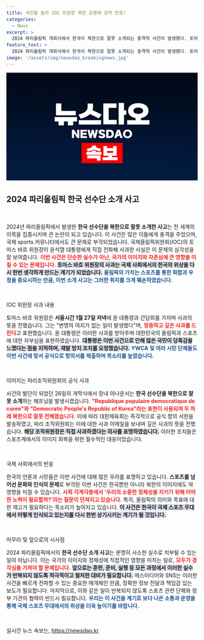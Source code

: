 ```yaml
---
title: 국민들 놀라 IOC 위원장 북한 호명에 강력 반응!
categories:
  - News
excerpt: >
  2024 파리올림픽 개회식에서 한국이 북한으로 잘못 소개되는 충격적 사건이 발생했다. 토마스 바흐 IOC 위원장은 윤석열 대통령에게 직접 사과하며 재발 방지를 약속했다.
feature_text: >
  2024 파리올림픽 개회식에서 한국이 북한으로 잘못 소개되는 충격적 사건이 발생했다. 토마스 바흐 IOC 위원장은 윤석열 대통령에게 직접 사과하며 재발 방지를 약속했다.
image: '/assets/img/newsdao_breakingnews.jpg'
---
```


<p><img src="/assets/img/newsdao_breakingnews.jpg" alt="bookingtag 속보" /></p>

<h2 data-ke-size="size26">2024 파리올림픽 한국 선수단 소개 사고</h2>

<p data-ke-size="size16">&nbsp;</p>

<p>2024년 파리올림픽에서 발생한 <b>한국 선수단을 북한으로 잘못 소개한 사고</b>는 전 세계의 이목을 집중시키며 큰 논란이 되고 있습니다. 이 사건은 많은 이들에게 충격을 주었으며, 국제 sports 커뮤니티에서도 큰 문제로 부각되었습니다. 국제올림픽위원회(IOC)의 토마스 바흐 위원장이 윤석열 대통령에게 직접 전화해 사과한 사실은 이 문제의 심각성을 잘 보여줍니다. <b><span style="color: #ee2323;">이번 사건은 단순한 실수가 아닌, 국가의 이미지와 자존심에 큰 영향을 미칠 수 있는 문제입니다.</span></b> <b><span style="background-color: #21538527;">토마스 바흐 위원장의 사과는 국제 사회에서의 한국의 위상을 다시 한번 생각하게 만드는 계기가 되었습니다.</span></b> <b><span style="color: #1a5490;">올림픽의 가치는 스포츠를 통한 화합과 우정을 중요시하는 만큼, 이번 소개 사고는 그러한 취지를 크게 훼손하였습니다.</span></b></p>

<p data-ke-size="size16">&nbsp;</p>

<p>IOC 위원장 사과 내용</p>

<p>토마스 바흐 위원장은 <b>서울시간 1월 27일 저녁</b>에 윤 대통령과 간담회를 가지며 사과의 뜻을 전했습니다. 그는 "변명의 여지가 없는 일이 발생했다"며, <b><span style="color: #ee2323;">정중하고 깊은 사과를 드린다</span></b>고 표현했습니다. 윤 대통령은 이러한 사과를 받아주며 대한민국의 올림픽과 스포츠에 대한 자부심을 표현하였습니다. <b><span style="background-color: #21538527;">대통령은 이번 사건으로 인해 많은 국민이 당혹감을 느꼈다는 점을 지적하며, 재발 방지 조치를 요청했습니다.</span></b> <b><span style="color: #1a5490;">YWCA 및 여러 시민 단체들도 이번 사건에 맞서 공식으로 항의서를 제출하며 목소리를 높였습니다.</span></b></p>

<p data-ke-size="size16">&nbsp;</p>

<p>이어지는 파리조직위원회의 공식 사과</p>

<p>사건의 발단이 되었던 26일의 개막식에서 장내 아나운서는 <b>한국 선수단을 북한으로 잘못 소개</b>하는 해프닝을 발생시켰습니다. <b><span style="color: #ee2323;">"Republique populaire democratique de coree"와 "Democratic People's Republic of Korea"라는 표현이 사용되며 두 차례 북한으로 잘못 전해졌습니다.</span></b> 이에 따라 대한체육회는 즉각적으로 공식 항의 서한을 발송하였고, 파리 조직위원회는 이에 대한 사과 이메일을 보내며 깊은 사과의 뜻을 전했습니다. <b><span style="background-color: #21538527;">해당 조직위원장은 직접 사과하겠다는 의사를 표명하였습니다.</span></b>  이러한 조치들은 스포츠계에서의 이미지 회복을 위한 필수적인 대응이었습니다. </p>

<p data-ke-size="size16">&nbsp;</p>

<p>국제 사회에서의 반응</p>

<p>한국의 언론과 시민들은 이번 사건에 대해 많은 우려를 표명하고 있습니다. <b>스포츠를 넘어선 문화와 인식의 문제</b>로 부각된 이번 사건은 한국뿐만 아니라 북한의 이미지에도 악영향을 미칠 수 있습니다. <b><span style="color: #ee2323;">사회 각계각층에서 '우리의 소중한 정체성을 지키기 위해 어떠한 노력이 필요할까?'라는 질문이 던져지고 있습니다.</span></b> 특히, 올림픽의 의미와 목표에 대한 재고가 필요하다는 목소리가 높아지고 있습니다. <b><span style="background-color: #21538527;">이 사건은 한국이 국제 스포츠 무대에서 어떻게 인식되고 있는지를 다시 한번 상기시키는 계기가 될 것입니다.</span></b></p>

<p data-ke-size="size16">&nbsp;</p>

<p>마무리 및 앞으로의 시사점</p>

<p>2024 파리올림픽에서의 <b>한국 선수단 소개 사고</b>는 분명히 사소한 실수로 치부될 수 있는 일이 아닙니다. 이는 국가의 이미지와 정체성에 직접적인 영향을 미치는 일로, <b><span style="color: #ee2323;">모두가 경각심을 가져야 할 문제입니다.</span></b> <b><span style="background-color: #21538527;">앞으로는 훈련, 준비, 실행 등 모든 과정에서 이러한 실수가 반복되지 않도록 적극적이고 철저한 대비가 필요합니다.</span></b> 메스미디어와 SNS는 이러한 사건을 빠르게 전파할 수 있는 중요한 매개체인 만큼, 정확한 정보 전달과 책임감 있는 보도가 필요합니다. 마지막으로, 이와 같은 일이 반복되지 않도록 스포츠 관련 단체와 정부 기관의 협력이 반드시 필요합니다. <b><span style="color: #1a5490;">우리는 이 사건을 계기로 보다 나은 소통과 운영을 통해 국제 스포츠 무대에서의 위상을 더욱 높이기를 바랍니다.</span></b></p>

<p data-ke-size="size16">&nbsp;</p>
실시간 뉴스 속보는, <a href="https://newsdao.kr" rel="dofollow">https://newsdao.kr</a>


